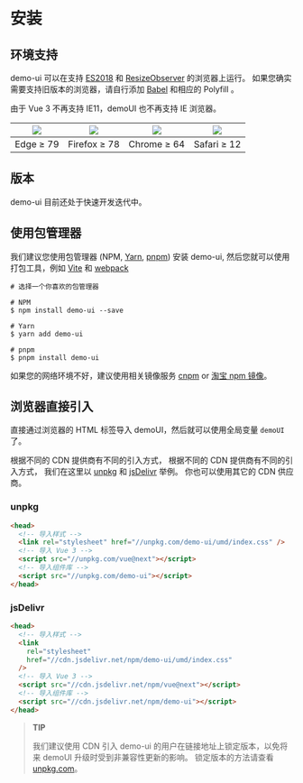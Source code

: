# 安装
## 环境支持
demo-ui 可以在支持 [ES2018](https://caniuse.com/?feats=mdn-javascript_builtins_regexp_dotall,mdn-javascript_builtins_regexp_lookbehind_assertion,mdn-javascript_builtins_regexp_named_capture_groups,mdn-javascript_builtins_regexp_property_escapes,mdn-javascript_builtins_symbol_asynciterator,mdn-javascript_functions_method_definitions_async_generator_methods,mdn-javascript_grammar_template_literals_template_literal_revision,mdn-javascript_operators_destructuring_rest_in_objects,mdn-javascript_operators_spread_spread_in_destructuring,promise-finally) 和 [ResizeObserver](https://caniuse.com/resizeobserver) 的浏览器上运行。 如果您确实需要支持旧版本的浏览器，请自行添加 [Babel](https://babeljs.io/) 和相应的 Polyfill 。

由于 Vue 3 不再支持 IE11，demoUI 也不再支持 IE 浏览器。

|  ![](/edge_32x32.png)   | ![](/firefox_32x32.png)  | ![](/chrome_32x32.png)  | ![](/safari_32x32.png)  |
|  ----  | ----  | ----  | ----  |
| Edge ≥ 79  | Firefox ≥ 78 | Chrome ≥ 64 | Safari ≥ 12 |

## 版本
demo-ui 目前还处于快速开发迭代中。

## 使用包管理器
我们建议您使用包管理器 (NPM, [Yarn](https://classic.yarnpkg.com/lang/en/), [pnpm](https://pnpm.io/)) 安装 demo-ui, 然后您就可以使用打包工具，例如 [Vite](https://vitejs.dev/) 和 [webpack](https://webpack.js.org/)
```shell
# 选择一个你喜欢的包管理器

# NPM
$ npm install demo-ui --save

# Yarn
$ yarn add demo-ui

# pnpm
$ pnpm install demo-ui
```
如果您的网络环境不好，建议使用相关镜像服务 [cnpm](https://github.com/cnpm/cnpm) or [淘宝 npm 镜像](https://registry.npm.taobao.org/)。

## 浏览器直接引入
直接通过浏览器的 HTML 标签导入 demoUI，然后就可以使用全局变量 `demoUI` 了。

根据不同的 CDN 提供商有不同的引入方式， 根据不同的 CDN 提供商有不同的引入方式， 我们在这里以 [unpkg](https://unpkg.com/) 和 [jsDelivr](https://www.jsdelivr.com/) 举例。 你也可以使用其它的 CDN 供应商。

### unpkg
```html
<head>
  <!-- 导入样式 -->
  <link rel="stylesheet" href="//unpkg.com/demo-ui/umd/index.css" />
  <!-- 导入 Vue 3 -->
  <script src="//unpkg.com/vue@next"></script>
  <!-- 导入组件库 -->
  <script src="//unpkg.com/demo-ui"></script>
</head>
```
### jsDelivr
```html
<head>
  <!-- 导入样式 -->
  <link
    rel="stylesheet"
    href="//cdn.jsdelivr.net/npm/demo-ui/umd/index.css"
  />
  <!-- 导入 Vue 3 -->
  <script src="//cdn.jsdelivr.net/npm/vue@next"></script>
  <!-- 导入组件库 -->
  <script src="//cdn.jsdelivr.net/npm/demo-ui"></script>
</head>
```
> **TIP**
>
> 我们建议使用 CDN 引入 demo-ui 的用户在链接地址上锁定版本，以免将来 demoUI 升级时受到非兼容性更新的影响。 锁定版本的方法请查看 [unpkg.com](https://unpkg.com/)。
